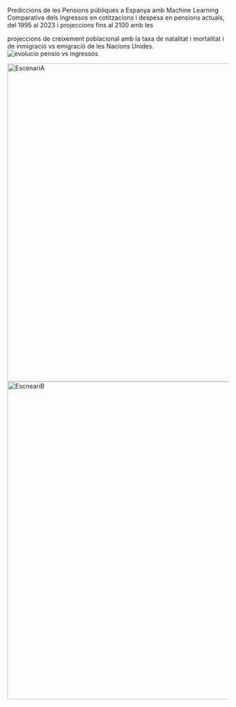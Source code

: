 Prediccions de les Pensions públiques a Espanya amb Machine Learning
Comparativa dels ingressos en cotitzacions i despesa en pensions actuals, del 1995 al 2023 i projeccions fins al 2100 amb les 

projeccions de creixement poblacional amb la taxa de natalitat i mortalitat i de inmigració vs emigració de les Nacions Unides.
![evolucio pensio vs ingressos](https://github.com/angeliufus/Estudi-amb-Machine-Learning-del-Sistema-de-Pensions-Public-espanyol/assets/29401511/97c2a288-0c66-42cd-9fdc-73e72b0f7e40)

<img width="724" alt="EscenariA" src="https://github.com/angeliufus/Estudi-amb-Machine-Learning-del-Sistema-de-Pensions-Public-espanyol/assets/29401511/03594da6-a3b4-4708-9cb6-152ba82369a2">
<img width="724" alt="EscneariB" src="https://github.com/angeliufus/Estudi-amb-Machine-Learning-del-Sistema-de-Pensions-Public-espanyol/assets/29401511/485f333a-54d2-4cff-aa17-1f7e99cb8983">

